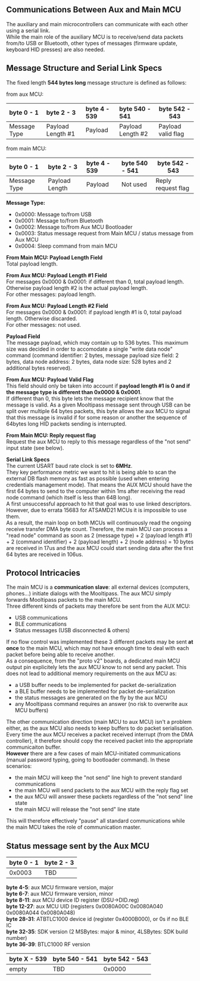 ## [](#header-1) Communications Between Aux and Main MCU
The auxiliary and main microcontrollers can communicate with each other using a serial link.  
While the main role of the auxiliary MCU is to receive/send data packets from/to USB or Bluetooth, other types of messages (firmware update, keyboard HID presses) are also needed.  
  
## [](#header-2) Message Structure and Serial Link Specs 
The fixed length **544 bytes long** message structure is defined as follows:  

from aux MCU:   
  
| byte 0 - 1   | byte 2 - 3        | byte 4 - 539  | byte 540 - 541    | byte 542 - 543      |
|:-------------|:------------------|:--------------|:------------------|---------------------|
| Message Type | Payload Length #1 | Payload       | Payload Length #2 | Payload valid flag  |

from main MCU:  
    
| byte 0 - 1   | byte 2 - 3        | byte 4 - 539  | byte 540 - 541     | byte 542 - 543      |
|:-------------|:------------------|:--------------|:-------------------|---------------------|
| Message Type | Payload Length    | Payload       | Not used           | Reply request flag  |
  
**Message Type:**  
- 0x0000: Message to/from USB  
- 0x0001: Message to/from Bluetooth  
- 0x0002: Message to/from Aux MCU Bootloader 
- 0x0003: Status message request from Main MCU / status message from Aux MCU  
- 0x0004: Sleep command from main MCU  
  
**From Main MCU: Payload Length Field**  
Total payload length.  

**From Aux MCU: Payload Length #1 Field**  
For messages 0x0000 & 0x0001: if different than 0, total payload length. Otherwise payload length #2 is the actual payload length.  
For other messages: payload length.  
  
**From Aux MCU: Payload Length #2 Field**  
For messages 0x0000 & 0x0001: if payload length #1 is 0, total payload length. Otherwise discarded.  
For other messages: not used.  
  
**Payload Field**   
The message payload, which may contain up to 536 bytes. This maximum size was decided in order to accomodate a single "write data node" command (command identifier: 2 bytes, message payload size field: 2 bytes, data node address: 2 bytes, data node size: 528 bytes and 2 additional bytes reserved).
  
**From Aux MCU: Payload Valid Flag**  
This field should only be taken into account if **payload length #1 is 0 and if the message type is different than 0x0000 & 0x0001**.  
If different than 0, this byte lets the message recipient know that the message is valid. As a given Mooltipass message sent through USB can be split over multiple 64 bytes packets, this byte allows the aux MCU to signal that this message is invalid if for some reason or another the sequence of 64bytes long HID packets sending is interrupted.

**From Main MCU: Reply request flag**  
Request the aux MCU to reply to this message regardless of the "not send" input state (see below).   
  
**Serial Link Specs**  
The current USART baud rate clock is set to **6MHz**.  
They key performance metric we want to hit is being able to scan the external DB flash memory as fast as possible (used when entering credentials management mode). That means the AUX MCU should have the first 64 bytes to send to the computer within 1ms after receiving the read node command (which itself is less than 64B long).  
A first unsuccessful approach to hit that goal was to use linked descriptors. However, due to errata 15683 for ATSAMD21 MCUs it is impossible to use them.  
As a result, the main loop on both MCUs will continuously read the ongoing receive transfer DMA byte count. Therefore, the main MCU can process a "read node" command as soon as 2 (message type) + 2 (payload length #1) + 2 (command identifier) + 2 (payload length) + 2 (node address) = 10 bytes are received in 17us and the aux MCU could start sending data after the first 64 bytes are received in 106us.   
  
## [](#header-2) Protocol Intricacies
The main MCU is a **communication slave**: all external devices (computers, phones...) initiate dialogs with the Mooltipass. The aux MCU simply forwards Mooltipass packets to the main MCU.  
Three different kinds of packets may therefore be sent from the AUX MCU:  
- USB communications  
- BLE communications  
- Status messages (USB disconnected & others)  

If no flow control was implemented these 3 different packets may be sent **at once** to the main MCU, which may not have enough time to deal with each packet before being able to receive another.  
As a consequence, from the "proto v2" boards, a dedicated main MCU output pin explicitely lets the aux MCU know to not send any packet. This does not lead to additional memory requirements on the aux MCU as:   
- a USB buffer needs to be implemented for packet de-serialization  
- a BLE buffer needs to be implemented for packet de-serialization  
- the status messages are generated on the fly by the aux MCU  
- any Mooltipass command requires an answer (no risk to overwrite aux MCU buffers)  

The other communication direction (main MCU to aux MCU) isn't a problem either, as the aux MCU also needs to keep buffers to do packet serialisation. Every time the aux MCU receives a packet received interrupt (from the DMA controller), it therefore should copy the received packet into the appropriate communicaiton buffer.  
**However** there are a few cases of main MCU-initiated communications (manual password typing, going to bootloader command). In these scenarios:  
- the main MCU will keep the "not send" line high to prevent standard communications  
- the main MCU will send packets to the aux MCU with the reply flag set  
- the aux MCU will answer these packets regardless of the "not send" line state  
- the main MCU will release the "not send" line state  

This will therefore effectively "pause" all standard communications while the main MCU takes the role of communication master.
  
  
## [](#header-2) Status message sent by the Aux MCU 
  
| byte 0 - 1 | byte 2 - 3 |
|:-----------|:-----------|
| 0x0003     | TBD        |

**byte 4-5**: aux MCU firmware version, major  
**byte 6-7**: aux MCU firmware version, minor  
**byte 8-11**: aux MCU device ID register (DSU->DID.reg)  
**byte 12-27**: aux MCU UID (registers 0x0080A00C 0x0080A040 0x0080A044 0x0080A048)  
**byte 28-31**: ATBTLC1000 device id (register 0x4000B000), or 0s if no BLE IC   
**byte 32-35**: SDK version (2 MSBytes: major & minor, 4LSBytes: SDK build number)  
**byte 36-39**: BTLC1000 RF version  

| byte X - 539 | byte 540 - 541 | byte 542 - 543 |
|:-------------|:---------------|----------------|
| empty        | TBD            | 0x0000         |
